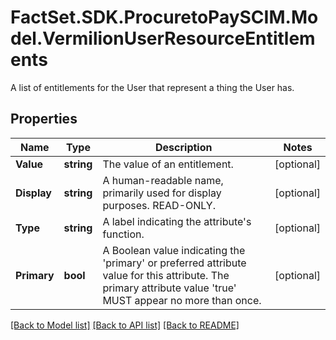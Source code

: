 # FactSet.SDK.ProcuretoPaySCIM.Model.VermilionUserResourceEntitlements
A list of entitlements for the User that represent a thing the User has.

## Properties

Name | Type | Description | Notes
------------ | ------------- | ------------- | -------------
**Value** | **string** | The value of an entitlement. | [optional] 
**Display** | **string** | A human-readable name, primarily used for display purposes. READ-ONLY. | [optional] 
**Type** | **string** | A label indicating the attribute&#39;s function. | [optional] 
**Primary** | **bool** | A Boolean value indicating the &#39;primary&#39; or preferred attribute value for this attribute. The primary attribute value &#39;true&#39; MUST appear no more than once. | [optional] 

[[Back to Model list]](../README.md#documentation-for-models) [[Back to API list]](../README.md#documentation-for-api-endpoints) [[Back to README]](../README.md)

